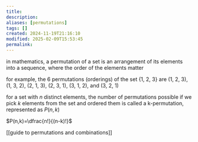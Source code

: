 ```yaml
---
title: 
description: 
aliases: [permutations]
tags: []
created: 2024-11-19T21:16:10
modified: 2025-02-09T15:53:45
permalink:
---
```


in mathematics, a permutation of a set is an arrangement of its elements into a sequence, where the order of the elements matter

for example, the 6 permutations (orderings) of the set {1, 2, 3} are (1, 2, 3), (1, 3, 2), (2, 1, 3), (2, 3, 1), (3, 1, 2), and (3, 2, 1)

for a set with $n$ distinct elements, the number of permutations possible if we pick $k$ elements from the set and ordered them is called a k-permutation, represented as $P(n,k)$

$P(n,k)=\dfrac{n!}{(n-k)!}$

[[guide to permutations and combinations]]
